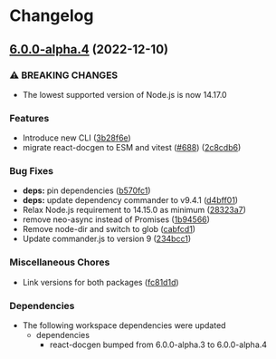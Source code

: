 # Changelog

## [6.0.0-alpha.4](https://github.com/reactjs/react-docgen/compare/cli-v1.0.0-alpha.0...cli-v6.0.0-alpha.4) (2022-12-10)


### ⚠ BREAKING CHANGES

* The lowest supported version of Node.js is now 14.17.0

### Features

* Introduce new CLI ([3b28f6e](https://github.com/reactjs/react-docgen/commit/3b28f6ee864fddbd872441035b21ad416ae7f417))
* migrate react-docgen to ESM and vitest ([#688](https://github.com/reactjs/react-docgen/issues/688)) ([2c8cdb6](https://github.com/reactjs/react-docgen/commit/2c8cdb6ca51c83807d3cfa496c94d2f0b65c07ae))


### Bug Fixes

* **deps:** pin dependencies ([b570fc1](https://github.com/reactjs/react-docgen/commit/b570fc1adf667d529d6e3c15abd19e5622fa7b3f))
* **deps:** update dependency commander to v9.4.1 ([d4bff01](https://github.com/reactjs/react-docgen/commit/d4bff01688eb7909d01da576c95d3399cc0e5ae6))
* Relax Node.js requirement to 14.15.0 as minimum ([28323a7](https://github.com/reactjs/react-docgen/commit/28323a764c9f001f3e785cd41119e31a345aa98e))
* remove neo-async instead of Promises ([1b94566](https://github.com/reactjs/react-docgen/commit/1b945664ff16064cc11634fc4b26c406eacb38a1))
* Remove node-dir and switch to glob ([cabfcd1](https://github.com/reactjs/react-docgen/commit/cabfcd13da9bef1a45b253e2ce68e80871a67dcc))
* Update commander.js to version 9 ([234bcc1](https://github.com/reactjs/react-docgen/commit/234bcc1af06af0cce6df37dcb4410d86072bb77a))


### Miscellaneous Chores

* Link versions for both packages ([fc81d1d](https://github.com/reactjs/react-docgen/commit/fc81d1de8188c440baa2c0ea5a630386b1a94cbc))


### Dependencies

* The following workspace dependencies were updated
  * dependencies
    * react-docgen bumped from 6.0.0-alpha.3 to 6.0.0-alpha.4
